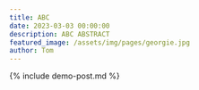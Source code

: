 ```yaml
---
title: ABC
date: 2023-03-03 00:00:00
description: ABC ABSTRACT
featured_image: /assets/img/pages/georgie.jpg
author: Tom
---
```


{% include demo-post.md %}
